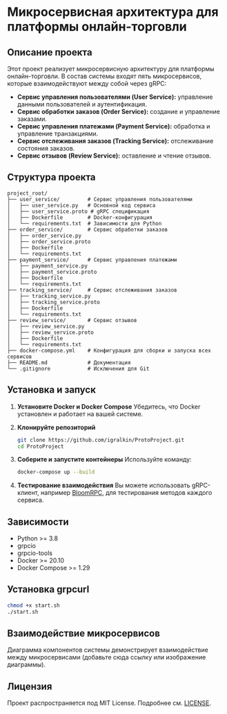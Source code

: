 # Микросервисная архитектура для платформы онлайн-торговли

## Описание проекта

Этот проект реализует микросервисную архитектуру для платформы онлайн-торговли. В состав системы входят пять микросервисов, которые взаимодействуют между собой через gRPC:

- **Сервис управления пользователями (User Service):** управление данными пользователей и аутентификация.
- **Сервис обработки заказов (Order Service):** создание и управление заказами.
- **Сервис управления платежами (Payment Service):** обработка и управление транзакциями.
- **Сервис отслеживания заказов (Tracking Service):** отслеживание состояния заказов.
- **Сервис отзывов (Review Service):** оставление и чтение отзывов.

## Структура проекта

```
project_root/
├── user_service/         # Сервис управления пользователями
│   ├── user_service.py   # Основной код сервиса
│   ├── user_service.proto # gRPC спецификация
│   ├── Dockerfile        # Docker-конфигурация
│   └── requirements.txt  # Зависимости для Python
├── order_service/        # Сервис обработки заказов
│   ├── order_service.py
│   ├── order_service.proto
│   ├── Dockerfile
│   └── requirements.txt
├── payment_service/      # Сервис управления платежами
│   ├── payment_service.py
│   ├── payment_service.proto
│   ├── Dockerfile
│   └── requirements.txt
├── tracking_service/     # Сервис отслеживания заказов
│   ├── tracking_service.py
│   ├── tracking_service.proto
│   ├── Dockerfile
│   └── requirements.txt
├── review_service/       # Сервис отзывов
│   ├── review_service.py
│   ├── review_service.proto
│   ├── Dockerfile
│   └── requirements.txt
├── docker-compose.yml    # Конфигурация для сборки и запуска всех сервисов
├── README.md             # Документация
└── .gitignore            # Исключения для Git
```

## Установка и запуск

1. **Установите Docker и Docker Compose**
   Убедитесь, что Docker установлен и работает на вашей системе.

2. **Клонируйте репозиторий**
   ```bash
   git clone https://github.com/igralkin/ProtoProject.git
   cd ProtoProject
   ```

3. **Соберите и запустите контейнеры**
   Используйте команду:
   ```bash
   docker-compose up --build
   ```

4. **Тестирование взаимодействия**
   Вы можете использовать gRPC-клиент, например [BloomRPC](https://github.com/bloomrpc/bloomrpc), для тестирования методов каждого сервиса.

## Зависимости

- Python >= 3.8
- grpcio
- grpcio-tools
- Docker >= 20.10
- Docker Compose >= 1.29

## Установка grpcurl
   ```bash
   chmod +x start.sh
   ./start.sh
   ```

## Взаимодействие микросервисов

Диаграмма компонентов системы демонстрирует взаимодействие между микросервисами (добавьте сюда ссылку или изображение диаграммы).

## Лицензия

Проект распространяется под MIT License. Подробнее см. [LICENSE](LICENSE).
